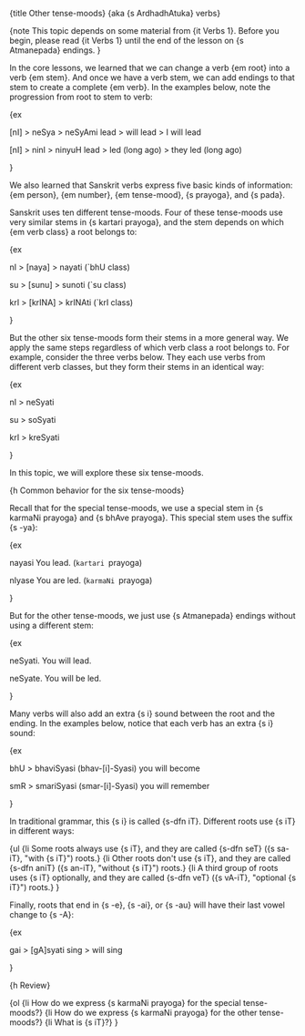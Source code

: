 {title Other tense-moods}
{aka {s ArdhadhAtuka} verbs}

{note
This topic depends on some material from {it Verbs 1}. Before you begin, please
read {it Verbs 1} until the end of the lesson on {s Atmanepada} endings.
}

In the core lessons, we learned that we can change a verb {em root} into a
verb {em stem}. And once we have a verb stem, we can add endings to that
stem to create a complete {em verb}. In the examples below, note the
progression from root to stem to verb:

{ex

[nI] > neSya > neSyAmi
lead > will lead > I will lead

[nI] > ninI > ninyuH
lead > led (long ago) > they led (long ago)

}

We also learned that Sanskrit verbs express five basic kinds of information:
{em person}, {em number}, {em tense-mood}, {s prayoga}, and {s pada}.

Sanskrit uses ten different tense-moods. Four of these tense-moods use very
similar stems in {s kartari prayoga}, and the stem depends on which {em verb
class} a root belongs to:

{ex

nI > [naya] > nayati
(`bhU class)

su > [sunu] > sunoti
(`su class)

krI > [krINA] > krINAti
(`krI class)

}

But the other six tense-moods form their stems in a more general way. We apply
the same steps regardless of which verb class a root belongs to. For example,
consider the three verbs below. They each use verbs from different verb
classes, but they form their stems in an identical way:

{ex

nI > neSyati

su > soSyati

krI > kreSyati

}

In this topic, we will explore these six tense-moods.


{h Common behavior for the six tense-moods}

Recall that for the special tense-moods, we use a special stem in {s karmaNi
prayoga} and {s bhAve prayoga}. This special stem uses the suffix {s -ya}:

{ex

nayasi
You lead.
(`kartari `prayoga)

nIyase
You are led.
(`karmaNi `prayoga)

}

But for the other tense-moods, we just use {s Atmanepada} endings without using
a different stem:

{ex

neSyati.
You will lead.

neSyate.
You will be led.

}

Many verbs will also add an extra {s i} sound between the root and the ending.
In the examples below, notice that each verb has an extra {s i} sound:

{ex

bhU > bhaviSyasi (bhav-[i]-Syasi)
you will become

smR > smariSyasi (smar-[i]-Syasi)
you will remember

}

In traditional grammar, this {s i} is called {s-dfn iT}. Different roots use {s iT} in different ways:

{ul
    {li Some roots always use {s iT}, and they are called {s-dfn seT} ({s sa-iT}, "with {s iT}") roots.}
    {li Other roots don't use {s iT}, and they are called {s-dfn aniT} ({s an-iT}, "without {s iT}") roots.}
    {li A third group of roots uses {s iT} optionally, and they are called
    {s-dfn veT} ({s vA-iT}, "optional {s iT}") roots.}
}

Finally, roots that end in {s -e}, {s -ai}, or {s -au} will have their last
vowel change to {s -A}:

{ex

gai > [gA]syati
sing > will sing

}


{h Review}

{ol
    {li How do we express {s karmaNi prayoga} for the special tense-moods?}
    {li How do we express {s karmaNi prayoga} for the other tense-moods?}
    {li What is {s iT}?}
}

